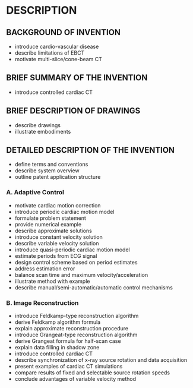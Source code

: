 # DESCRIPTION

## BACKGROUND OF INVENTION

- introduce cardio-vascular disease
- describe limitations of EBCT
- motivate multi-slice/cone-beam CT

## BRIEF SUMMARY OF THE INVENTION

- introduce controlled cardiac CT

## BRIEF DESCRIPTION OF DRAWINGS

- describe drawings
- illustrate embodiments

## DETAILED DESCRIPTION OF THE INVENTION

- define terms and conventions
- describe system overview
- outline patent application structure

### A. Adaptive Control

- motivate cardiac motion correction
- introduce periodic cardiac motion model
- formulate problem statement
- provide numerical example
- describe approximate solutions
- introduce constant velocity solution
- describe variable velocity solution
- introduce quasi-periodic cardiac motion model
- estimate periods from ECG signal
- design control scheme based on period estimates
- address estimation error
- balance scan time and maximum velocity/acceleration
- illustrate method with example
- describe manual/semi-automatic/automatic control mechanisms

### B. Image Reconstruction

- introduce Feldkamp-type reconstruction algorithm
- derive Feldkamp algorithm formula
- explain approximate reconstruction procedure
- introduce Grangeat-type reconstruction algorithm
- derive Grangeat formula for half-scan case
- explain data filling in shadow zone
- introduce controlled cardiac CT
- describe synchronization of x-ray source rotation and data acquisition
- present examples of cardiac CT simulations
- compare results of fixed and selectable source rotation speeds
- conclude advantages of variable velocity method

